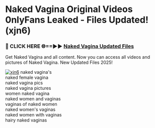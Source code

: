 # Naked Vagina Original Videos 0nlyFans Leaked - Files Updated! (xjn6)

<h3>🔴 CLICK HERE 🌐==►► <a href="https://tinyurl.com/up5wt9bj" rel="nofollow">Naked Vagina Updated Files</a></h3>

Get Naked Vagina and all content. Now you can access all videos and pictures of Naked Vagina. New Updated Files 2025!

[![xjn6](https://i.imgur.com/ABiUzMV.gif)](https://tinyurl.com/up5wt9bj)
naked vagina's<br>
naked female vagina<br>
naked vagina pics<br>
naked vagina pictures<br>
women naked vagina<br>
naked women and vaginas<br>
vaginas of naked women<br>
naked women's vaginas<br>
naked women with vaginas<br>
hairy naked vaginas